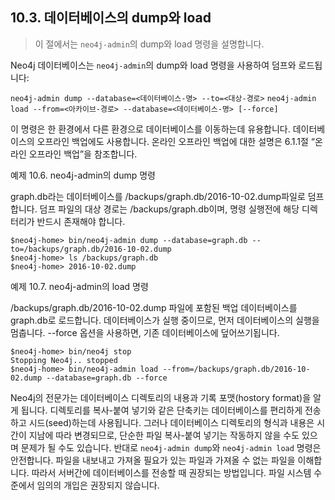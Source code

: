 ## 10.3. 데이터베이스의 dump와 load
> 이 절에서는 `neo4j-admin`의 dump와 load 명령을 설명합니다.

Neo4j 데이터베이스는 `neo4j-admin`의 dump와 load 명령을 사용하여 덤프와 로드됩니다:

`neo4j-admin dump --database=<데이터베이스-명> --to=<대상-경로>`
`neo4j-admin load --from=<아카이브-경로> --database=<데이터베이스-명> [--force]`

이 명령은 한 환경에서 다른 환경으로 데이터베이스를 이동하는데 유용합니다. 데이터베이스의 오프라인 백업에도 사용합니다. 온라인 오프라인 백업에 대한 설명은 6.1.1절 “온라인 오프라인 백업”을 참조합니다.

예제 10.6. neo4j-admin의 dump 명령  

graph.db라는 데이터베이스를 /backups/graph.db/2016-10-02.dump파일로 덤프합니다. 덤프 파일의 대상 경로는 /backups/graph.db이며, 명령 실행전에 해당 디렉터리가 반드시 존재해야 합니다.
```
$neo4j-home> bin/neo4j-admin dump --database=graph.db --to=/backups/graph.db/2016-10-02.dump
$neo4j-home> ls /backups/graph.db
$neo4j-home> 2016-10-02.dump
```
예제 10.7. neo4j-admin의 load 명령  

/backups/graph.db/2016-10-02.dump 파일에 포함된 백업 데이터베이스를 graph.db로 로드합니다. 데이터베이스가 실행 중이므로, 먼저 데이터베이스의 실행을 멈춥니다. --force 옵션을 사용하면, 기존 데이터베이스에 덮어쓰기됩니다.
```
$neo4j-home> bin/neo4j stop
Stopping Neo4j.. stopped
$neo4j-home> bin/neo4j-admin load --from=/backups/graph.db/2016-10-02.dump --database=graph.db --force
```
<span class="glyphicon glyphicon-info-sign" aria-hidden="true"> </span> Neo4j의 전문가는 데이터베이스 디렉토리의 내용과 기록 포맷(hostory format)을 알게 됩니다. 디렉토리를 복사-붙여 넣기와 같은 단축키는 데이터베이스를 편리하게 전송하고 시드(seed)하는데 사용됩니다. 그러나 데이터베이스 디렉토리의 형식과 내용은 시간이 지남에 따라 변경되므로, 단순한 파일 복사-붙여 넣기는 작동하지 않을 수도 있으며 문제가 될 수도 있습니다.
반대로 `neo4j-admin dump`와 `neo4j-admin load` 명령은 안전합니다. 파일을 내보내고 가져올 필요가 있는 파일과 가져올 수 없는 파일을 이해합니다. 따라서 서버간에 데이터베이스를 전송할 때 권장되는 방법입니다. 파일 시스템 수준에서 임의의 개입은 권장되지 않습니다.
